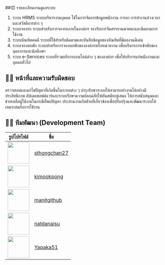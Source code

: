##😊 รายละเอียดงานดูแลระบบ
1. ระบบ HRMS
ระบบบริหารงานบุคคล ใช้ในการจัดการข้อมูลพนักงาน การลา การทำงานล่วงเวลา และสวัสดิการต่าง ๆ
2. ระบบจองรถ
ระบบสำหรับการจองรถภายในองค์กร รองรับการจัดสรรยานพาหนะและติดตามการใช้งาน
3. ระบบบัณฑิตคนดี
ระบบที่ใช้สำหรับติดตามและบันทึกข้อมูลของบัณฑิตที่มีผลงานดีเด่น
4. ระบบจองหอพัก
ระบบสำหรับการจองหอพักขององค์กรหรือหน่วยงาน เพื่อบริหารการเข้าพักของบุคลากรและนักศึกษา
5. ระบบ e-Services
ระบบที่รวมบริการออนไลน์ต่าง ๆ ขององค์กร เพื่อให้บริการแก่พนักงานและบุคคลทั่วไป
## 👨‍💻 หน้าที่และความรับผิดชอบ
ตรวจสอบและแก้ไขปัญหาที่เกิดขึ้นในระบบต่าง ๆ
บำรุงรักษาระบบให้สามารถทำงานได้อย่างมีประสิทธิภาพ
อัปเดตซอฟต์แวร์และระบบรักษาความปลอดภัยให้ทันสมัยอยู่เสมอ
ให้การสนับสนุนและช่วยเหลือผู้ใช้งานในกรณีที่พบปัญหา
ประสานงานกับฝ่ายที่เกี่ยวข้องเพื่อปรับปรุงและพัฒนาระบบให้เหมาะสมกับการใช้งาน


## 👨‍💻 **ทีมพัฒนา (Development Team)**

| รูปโปรไฟล์                                                               | ชื่อ                                            |
| ------------------------------------------------------------------------ | ----------------------------------------------- |
| <img src="https://github.com/sthongchan27.png" width="70" height="70" /> | [sthongchan27](https://github.com/sthongchan27) |
| <img src="https://github.com/kimookpong.png" width="70" height="70" />   | [kimookpong](https://github.com/kimookpong)     |
| <img src="https://github.com/manitgithub.png" width="70" height="70" />  | [manitgithub](https://github.com/manitgithub)   |
| <img src="https://github.com/natdanaisu.png" width="70" height="70" />   | [natdanaisu](https://github.com/natdanaisu)     |
| <img src="https://github.com/Yapaka51.png" width="70" height="70" />     | [Yapaka51](https://github.com/Yapaka51)         |
